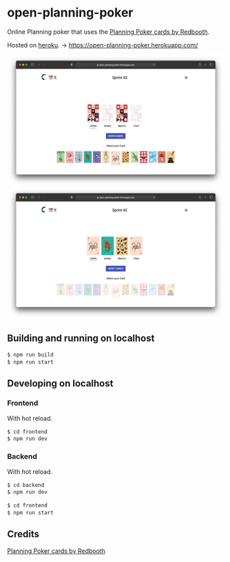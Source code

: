 # open-planning-poker

Online Planning poker that uses the [Planning Poker cards by Redbooth](https://github.com/redbooth/scrum-poker-cards).

Hosted on [heroku](heroku.com). -> https://open-planning-poker.herokuapp.com/

![seleted cards](./img/seleted_cards.png)
![show cards](./img/show_cards.png)

## Building and running on localhost

```sh
$ npm run build
$ npm run start
```

## Developing on localhost

### Frontend
With hot reload.
```sh
$ cd frontend
$ npm run dev
```

### Backend
With hot reload.
```sh
$ cd backend
$ npm run dev
```

```sh
$ cd frontend
$ npm run start
```

## Credits

[Planning Poker cards by Redbooth](https://github.com/redbooth/scrum-poker-cards)
